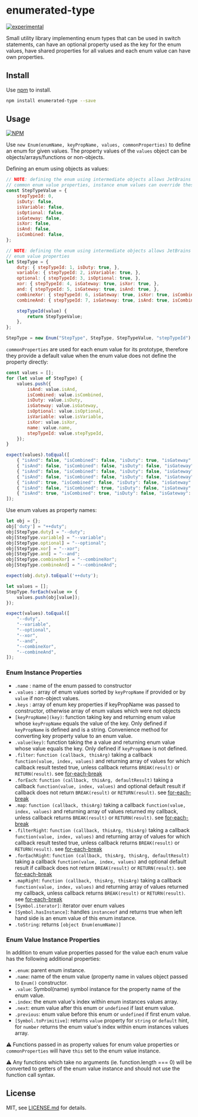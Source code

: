 # enumerated-type

[![experimental](http://badges.github.io/stability-badges/dist/experimental.svg)](http://github.com/badges/stability-badges)

Small utility library implementing enum types that can be used in switch statements, can have an
optional property used as the key for the enum values, have shared properties for all values and
each enum value can have own properties.

## Install

Use [npm](https://npmjs.com/) to install.

```sh
npm install enumerated-type --save
```

## Usage

[![NPM](https://nodei.co/npm/enumerated-type.png)](https://www.npmjs.com/package/enumerated-type)

Use `new Enum(enumName, keyPropName, values, commonProperties)` to define an enum for given
values. The property values of the `values` object can be objects/arrays/functions or
non-objects.

Defining an enum using objects as values:

```javascript
// NOTE: defining the enum using intermediate objects allows JetBrains IDEs completion to work better with enums and enum values
// common enum value properties, instance enum values can override these with their own definitions 
const StepTypeValue = {
    stepTypeId: 0,
    isDuty: false,
    isVariable: false,
    isOptional: false,
    isGateway: false,
    isXor: false,
    isAnd: false,
    isCombined: false,
};

// NOTE: defining the enum using intermediate objects allows JetBrains IDEs completion to work better with enums and enum values
// enum value properties
let StepType = {
    duty: { stepTypeId: 1, isDuty: true, },
    variable: { stepTypeId: 2, isVariable: true, },
    optional: { stepTypeId: 3, isOptional: true, },
    xor: { stepTypeId: 4, isGateway: true, isXor: true, },
    and: { stepTypeId: 5, isGateway: true, isAnd: true, },
    combineXor: { stepTypeId: 6, isGateway: true, isXor: true, isCombined: true, },
    combineAnd: { stepTypeId: 7, isGateway: true, isAnd: true, isCombined: true, },

    stepTypeId(value) {
        return StepTypeValue;
    },
};

StepType = new Enum("StepType", StepType, StepTypeValue, "stepTypeId");
```

`commonProperties` are used for each enum value for its prototype, therefore they provide a
default value when the enum value does not define the property directly:

```javascript
const values = [];
for (let value of StepType) {
    values.push({
        isAnd: value.isAnd,
        isCombined: value.isCombined,
        isDuty: value.isDuty,
        isGateway: value.isGateway,
        isOptional: value.isOptional,
        isVariable: value.isVariable,
        isXor: value.isXor,
        name: value.name,
        stepTypeId: value.stepTypeId,
    });
}

expect(values).toEqual([
    { "isAnd": false, "isCombined": false, "isDuty": true, "isGateway": false, "isOptional": false, "isVariable": false, "isXor": false, "name": "duty", "stepTypeId": 1, },
    { "isAnd": false, "isCombined": false, "isDuty": false, "isGateway": false, "isOptional": false, "isVariable": true, "isXor": false, "name": "variable", "stepTypeId": 2, },
    { "isAnd": false, "isCombined": false, "isDuty": false, "isGateway": false, "isOptional": true, "isVariable": false, "isXor": false, "name": "optional", "stepTypeId": 3, },
    { "isAnd": false, "isCombined": false, "isDuty": false, "isGateway": true, "isOptional": false, "isVariable": false, "isXor": true, "name": "xor", "stepTypeId": 4, },
    { "isAnd": true, "isCombined": false, "isDuty": false, "isGateway": true, "isOptional": false, "isVariable": false, "isXor": false, "name": "and", "stepTypeId": 5, },
    { "isAnd": false, "isCombined": true, "isDuty": false, "isGateway": true, "isOptional": false, "isVariable": false, "isXor": true, "name": "combineXor", "stepTypeId": 6, },
    { "isAnd": true, "isCombined": true, "isDuty": false, "isGateway": true, "isOptional": false, "isVariable": false, "isXor": false, "name": "combineAnd", "stepTypeId": 7, },
]);
```

Use enum values as property names:

```javascript
let obj = {};
obj['duty'] = "++duty";
obj[StepType.duty] = "--duty";
obj[StepType.variable] = "--variable";
obj[StepType.optional] = "--optional";
obj[StepType.xor] = "--xor";
obj[StepType.and] = "--and";
obj[StepType.combineXor] = "--combineXor";
obj[StepType.combineAnd] = "--combineAnd";

expect(obj.duty).toEqual('++duty');

let values = [];
StepType.forEach(value => {
    values.push(obj[value]);
});

expect(values).toEqual([
    "--duty",
    "--variable",
    "--optional",
    "--xor",
    "--and",
    "--combineXor",
    "--combineAnd",
]);
```

### Enum Instance Properties

<!--@formatter:off-->

* `.name` : name of the enum passed to constructor
* `.values` : array of enum values sorted by `keyPropName` if provided or by `value` if non-object values.
* `.keys` : array of enum key properties if keyPropName was passed to constructor, otherwise array of enum values which were not objects
* `[keyPropName](key)`: function taking key and returning enum value whose `keyPropName` equals the value of the key. Only defined if `keyPropName` is defined and is a string. Convenience method for converting key property value to an enum value.
* `.value(key)`: function taking the a value and returning enum value whose value equals the key. Only defined if `keyPropName` is not defined.
* `.filter`: `function (callback, thisArg)` taking a callback `function(value, index, values)` and returning array of values for which callback result tested true, unless callback returns `BREAK(result)` or `RETURN(result)`. see [for-each-break]
* `.forEach`: `function (callback, thisArg, defaultResult)` taking a callback `function(value, index, values)` and optional default result if callback does not return `BREAK(result)` or `RETURN(result)`. see [for-each-break]
* `.map`: `function (callback, thisArg)` taking a callback `function(value, index, values)` and returning array of values returned my callback, unless callback returns `BREAK(result)` or `RETURN(result)`. see [for-each-break]
* `.filterRight`: `function (callback, thisArg, thisArg)` taking a callback `function(value, index, values)` and returning array of values for which callback result tested true, unless callback returns `BREAK(result)` or `RETURN(result)`. see [for-each-break]
* `.forEachRight`: `function (callback, thisArg, thisArg, defaultResult)` taking a callback `function(value, index, values)` and optional default result if callback does not return `BREAK(result)` or `RETURN(result)`. see [for-each-break]
* `.mapRight`: `function (callback, thisArg, thisArg)` taking a callback `function(value, index, values)` and returning array of values returned my callback, unless callback returns `BREAK(result)` or `RETURN(result)`. see [for-each-break]
* `[Symbol.iterator]`: iterator over enum values
* `[Symbol.hasInstance]`: handles `instanceof` and returns true when left hand side is an enum value of this enum instance.
* `.toString`: returns `[object Enum(enumName)]`

<!--@formatter:on-->

### Enum Value Instance Properties

In addition to enum value properties passed for the value each enum value has the following
additional properties:

* `.enum`: parent enum instance.
* `.name`: name of the enum value (property name in values object passed to `Enum()`
  constructor.
* `.value`: Symbol(name) symbol instance for the property name of the enum value.
* `.index`: the enum value's index within enum instances values array.
* `.next`: enum value after this enum or `undefined` if last enum value.
* `.previous`: enum value before this enum or `undefined` if first enum value.
* `[Symbol.toPrimitive]`: returns `value` property for `string` or `default` hint, for `number`
  returns the enum value's index within enum instances values array.

:warning: Functions passed in as property values for enum value properties or `commonProperties` will
have `this` set to the enum value instance.

:warning: Any functions which take no arguments (ie. function.length === 0) will be converted to
getters of the enum value instance and should not use the function call syntax.

## License

MIT, see [LICENSE.md](http://github.com/vsch/enumerated-type/blob/master/LICENSE.md) for
details.

[for-each-break]: http://github.com/vsch/for-each-break/blob/master/README.md
